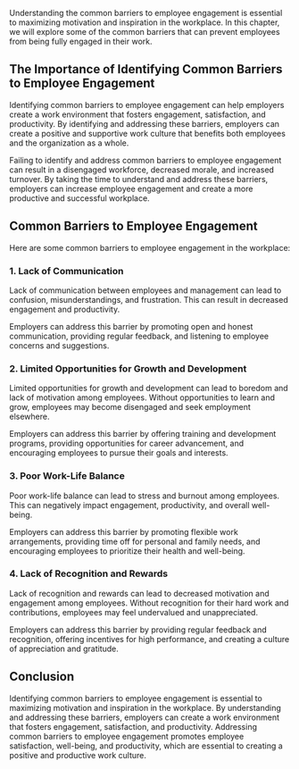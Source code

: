 
Understanding the common barriers to employee engagement is essential to maximizing motivation and inspiration in the workplace. In this chapter, we will explore some of the common barriers that can prevent employees from being fully engaged in their work.

The Importance of Identifying Common Barriers to Employee Engagement
--------------------------------------------------------------------

Identifying common barriers to employee engagement can help employers create a work environment that fosters engagement, satisfaction, and productivity. By identifying and addressing these barriers, employers can create a positive and supportive work culture that benefits both employees and the organization as a whole.

Failing to identify and address common barriers to employee engagement can result in a disengaged workforce, decreased morale, and increased turnover. By taking the time to understand and address these barriers, employers can increase employee engagement and create a more productive and successful workplace.

Common Barriers to Employee Engagement
--------------------------------------

Here are some common barriers to employee engagement in the workplace:

### 1. Lack of Communication

Lack of communication between employees and management can lead to confusion, misunderstandings, and frustration. This can result in decreased engagement and productivity.

Employers can address this barrier by promoting open and honest communication, providing regular feedback, and listening to employee concerns and suggestions.

### 2. Limited Opportunities for Growth and Development

Limited opportunities for growth and development can lead to boredom and lack of motivation among employees. Without opportunities to learn and grow, employees may become disengaged and seek employment elsewhere.

Employers can address this barrier by offering training and development programs, providing opportunities for career advancement, and encouraging employees to pursue their goals and interests.

### 3. Poor Work-Life Balance

Poor work-life balance can lead to stress and burnout among employees. This can negatively impact engagement, productivity, and overall well-being.

Employers can address this barrier by promoting flexible work arrangements, providing time off for personal and family needs, and encouraging employees to prioritize their health and well-being.

### 4. Lack of Recognition and Rewards

Lack of recognition and rewards can lead to decreased motivation and engagement among employees. Without recognition for their hard work and contributions, employees may feel undervalued and unappreciated.

Employers can address this barrier by providing regular feedback and recognition, offering incentives for high performance, and creating a culture of appreciation and gratitude.

Conclusion
----------

Identifying common barriers to employee engagement is essential to maximizing motivation and inspiration in the workplace. By understanding and addressing these barriers, employers can create a work environment that fosters engagement, satisfaction, and productivity. Addressing common barriers to employee engagement promotes employee satisfaction, well-being, and productivity, which are essential to creating a positive and productive work culture.
